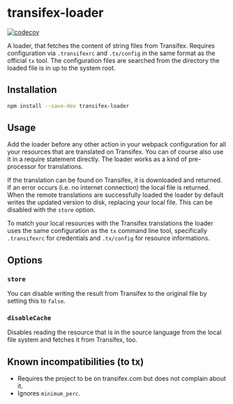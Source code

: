 # transifex-loader

[![codecov](https://codecov.io/gh/freaktechnik/transifex-loader/branch/master/graph/badge.svg)](https://codecov.io/gh/freaktechnik/transifex-loader)

A loader, that fetches the content of string files from Transifex. Requires
configuration via `.transifexrc` and `.tx/config` in the same format as the
official `tx` tool. The configuration files are searched from the directory
the loaded file is in up to the system root.

## Installation

```bash
npm install --save-dev transifex-loader
```

## Usage

Add the loader before any other action in your webpack configuration for all your
resources that are translated on Transifex. You can of course also use it in a
require statement directly. The loader works as a kind of pre-processor for
translations.

If the translation can be found on Transifex, it is downloaded and
returned. If an error occurs (i.e. no internet connection) the local file is
returned. When the remote translations are successfully loaded the loader by
default writes the updated version to disk, replacing your local file. This can
be disabled with the `store` option.

To match your local resources with the Transifex translations the loader uses
the same configuration as the `tx` command line tool, specifically `.transifexrc`
for credentials and `.tx/config` for resource informations.

## Options

### `store`

You can disable writing the result from Transifex to the original file by setting
this to `false`.

### `disableCache`

Disables reading the resource that is in the source language from the local file
system and fetches it from Transifex, too.

## Known incompatibilities (to tx)

- Requires the project to be on transifex.com but does not complain about it.
- Ignores `minimum_perc`.
